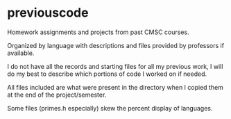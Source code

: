 # previouscode
Homework assignments and projects from past CMSC courses.

Organized by language with descriptions and files provided by professors if available.

I do not have all the records and starting files for all my previous work, I will do my best to describe which portions of code I worked on if needed.

All files included are what were present in the directory when I copied them at the end of the project/semester.

Some files (primes.h especially) skew the percent display of languages.
